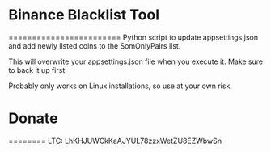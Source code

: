 # Binance Blacklist Tool
========================
Python script to update appsettings.json and add newly listed coins to the SomOnlyPairs list.

This will overwrite your appsettings.json file when you execute it.  Make sure to back it up first!

Probably only works on Linux installations, so use at your own risk.

# Donate
========
LTC: LhKHJUWCkKaAJYUL78zzxWetZU8EZWbwSn
